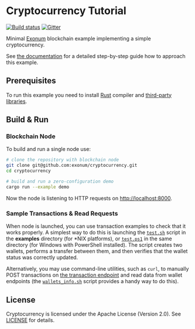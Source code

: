 # Cryptocurrency Tutorial

[![Build status][travis-image]][travis-url]
[![Gitter][gitter-image]][gitter-url]

[travis-image]: https://travis-ci.org/exonum/exonum.svg?branch=master
[travis-url]: https://travis-ci.org/exonum/exonum
[gitter-image]: https://img.shields.io/gitter/room/exonum/exonum.svg?style=flat-square
[gitter-url]: https://gitter.im/exonum/exonum

Minimal [Exonum](https://github.com/exonum/exonum) blockchain example implementing
a simple cryptocurrency.

See [the documentation](https://exonum.com/doc/get-started/create-service)
for a detailed step-by-step guide how to approach this example.

## Prerequisites

To run this example you need to install [Rust](https://www.rust-lang.org/en-US/)
compiler and [third-party libraries](http://exonum.com/doc/get-started/install/).

## Build & Run

### Blockchain Node

To build and run a single node use:

```sh
# clone the repository with blockchain node
git clone git@github.com:exonum/cryptocurrency.git
cd cryptocurrency

# build and run a zero-configuration demo
cargo run --example demo
```

Now the node is listening to HTTP requests on <http://localhost:8000>.

### Sample Transactions & Read Requests

When node is launched, you can use transaction examples to check that it works properly.
A simplest way to do this is launching the [`test.sh`](examples/test.sh)
script in the **examples** directory (for \*NIX platforms), or [`test.ps1`](examples/test.ps1)
in the same directory (for Windows with PowerShell installed).
The script creates two wallets, performs a transfer
between them, and then verifies that the wallet status was correctly updated.

Alternatively, you may use command-line utilities, such as `curl`, to manually
POST transactions on [the transaction endpoint] and read data from wallet
endpoints (the [`wallets_info.sh`](examples/wallets_info.sh) script provides a
handy way to do this).

## License

Cryptocurrency is licensed under the Apache License (Version 2.0). See
[LICENSE](LICENSE) for details.

[the transaction endpoint]: http://127.0.0.1:8000/api/services/cryptocurrency/v1/wallets
